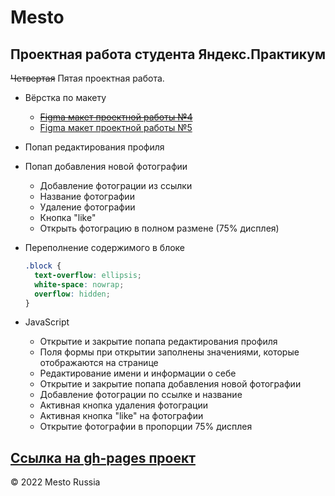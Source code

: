 # Mesto
## Проектная работа студента Яндекс.Практикум
~~Четвертая~~ Пятая проектная работа.  
+ Вёрстка по макету
  - [~~Figma макет проектной работы №4~~](https://www.figma.com/file/FwbxqeyjpfDI5YAxPnpc65/JavaScript.-Sprint-4?node-id=28212%3A155)
  - [Figma макет проектной работы №5](https://www.figma.com/file/bjyvbKKJN2naO0ucURl2Z0/JavaScript.-Sprint-5?node-id=0%3A1)

+ Попап редактирования профиля
+ Попап добавления новой фотографии
  + Добавление фотограции из ссылки
  + Название фотографии
  + Удаление фотографии
  + Кнопка "like"
  + Открыть фотограцию в полном размене (75% дисплея)

+ Переполнение содержимого в блоке
  ```css
  .block {
    text-overflow: ellipsis;
    white-space: nowrap;
    overflow: hidden;
  }
  ```

+ JavaScript
  + Открытие и закрытие попапа редактирования профиля
  + Поля формы при открытии заполнены значениями, которые отображаются на странице
  + Редактирование имени и информации о себе
  + Открытие и закрытие попапа добавления новой фотографии
  + Добавление фотограции по ссылке и название
  + Активная кнопка удаления фотограции
  + Активная кнопка "like" на фотографии
  + Открытие фотографии в пропорции 75% дисплея

[Ссылка на gh-pages проект](https://cactys.github.io/mesto/)
---
&copy; 2022 Mesto Russia
